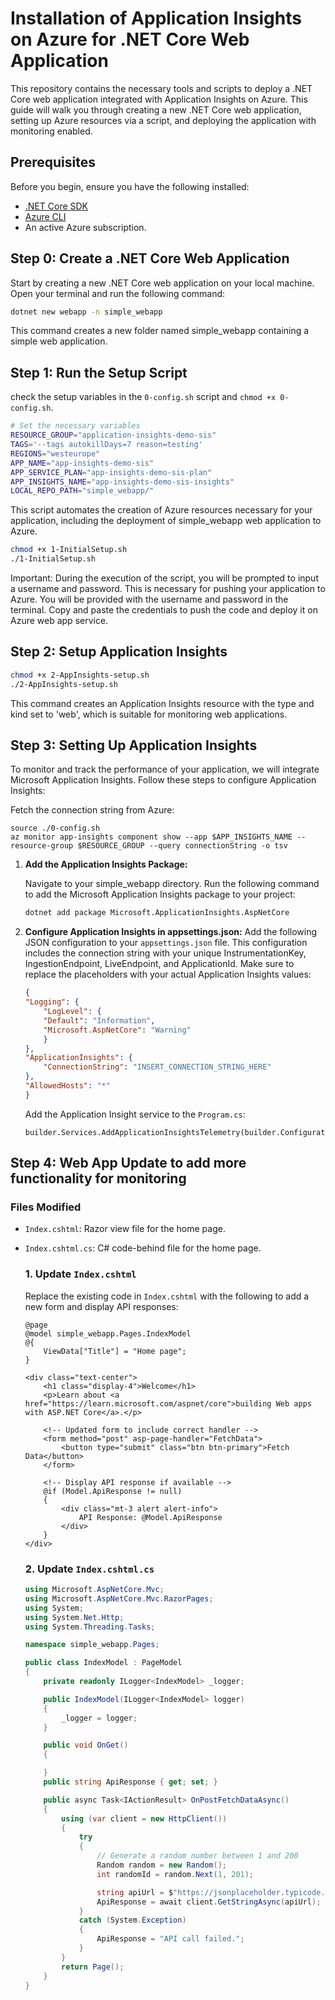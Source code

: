 # Installation of Application Insights on Azure for .NET Core Web Application

This repository contains the necessary tools and scripts to deploy a .NET Core web application integrated with Application Insights on Azure. This guide will walk you through creating a new .NET Core web application, setting up Azure resources via a script, and deploying the application with monitoring enabled.

## Prerequisites

Before you begin, ensure you have the following installed:
- [.NET Core SDK](https://dotnet.microsoft.com/download)
- [Azure CLI](https://docs.microsoft.com/en-us/cli/azure/install-azure-cli)
- An active Azure subscription.

## Step 0: Create a .NET Core Web Application

Start by creating a new .NET Core web application on your local machine. Open your terminal and run the following command:

```bash
dotnet new webapp -n simple_webapp
```

This command creates a new folder named simple_webapp containing a simple web application.

## Step 1: Run the Setup Script

check the setup variables in the ```0-config.sh``` script and ```chmod +x 0-config.sh```.
```bash
# Set the necessary variables
RESOURCE_GROUP="application-insights-demo-sis"
TAGS='--tags autokillDays=7 reason=testing'
REGIONS="westeurope"
APP_NAME="app-insights-demo-sis"
APP_SERVICE_PLAN="app-insights-demo-sis-plan"
APP_INSIGHTS_NAME="app-insights-demo-sis-insights"
LOCAL_REPO_PATH="simple_webapp/"
```
This script automates the creation of Azure resources necessary for your application, including the deployment of simple_webapp web application to Azure.

```bash
chmod +x 1-InitialSetup.sh
./1-InitialSetup.sh
```

Important:
During the execution of the script, you will be prompted to input a username and password. This is necessary for pushing your application to Azure. You will be provided with the username and password in the terminal. Copy and paste the credentials to push the code and deploy it on Azure web app service.

## Step 2: Setup Application Insights
```bash
chmod +x 2-AppInsights-setup.sh
./2-AppInsights-setup.sh
```
This command creates an Application Insights resource with the type and kind set to 'web', which is suitable for monitoring web applications.

## Step 3: Setting Up Application Insights

To monitor and track the performance of your application, we will integrate Microsoft Application Insights. Follow these steps to configure Application Insights:

Fetch the connection string from Azure:

```
source ./0-config.sh
az monitor app-insights component show --app $APP_INSIGHTS_NAME --resource-group $RESOURCE_GROUP --query connectionString -o tsv
```

1. **Add the Application Insights Package:**

   Navigate to your simple_webapp directory. Run the following command to add the Microsoft Application Insights package to your project:

   ```bash
   dotnet add package Microsoft.ApplicationInsights.AspNetCore
   ```
2. **Configure Application Insights in appsettings.json:**
    Add the following JSON configuration to your ```appsettings.json``` file. This configuration includes the connection string with your unique InstrumentationKey, IngestionEndpoint, LiveEndpoint, and ApplicationId. Make sure to replace the placeholders with your actual Application Insights values:
    ```json
    {
    "Logging": {
        "LogLevel": {
        "Default": "Information",
        "Microsoft.AspNetCore": "Warning"
        }
    },
    "ApplicationInsights": {
        "ConnectionString": "INSERT_CONNECTION_STRING_HERE"
    },
    "AllowedHosts": "*"
    }

    ```
    Add the Application Insight service to the ```Program.cs```:

    ```
    builder.Services.AddApplicationInsightsTelemetry(builder.Configuration["ApplicationInsights:ConnectionString"]);
    ```
## Step 4: Web App Update to add more functionality for monitoring
 
### Files Modified
- `Index.cshtml`: Razor view file for the home page.
- `Index.cshtml.cs`: C# code-behind file for the home page.

    ### 1. Update `Index.cshtml`
    Replace the existing code in `Index.cshtml` with the following to add a new form and display API responses:

    ```cshtml
    @page
    @model simple_webapp.Pages.IndexModel
    @{
        ViewData["Title"] = "Home page";
    }

    <div class="text-center">
        <h1 class="display-4">Welcome</h1>
        <p>Learn about <a href="https://learn.microsoft.com/aspnet/core">building Web apps with ASP.NET Core</a>.</p>

        <!-- Updated form to include correct handler -->
        <form method="post" asp-page-handler="FetchData">
            <button type="submit" class="btn btn-primary">Fetch Data</button>
        </form>
        
        <!-- Display API response if available -->
        @if (Model.ApiResponse != null)
        {
            <div class="mt-3 alert alert-info">
                API Response: @Model.ApiResponse
            </div>
        }
    </div>
    ```

    ### 2. Update `Index.cshtml.cs`
    ```cs
    using Microsoft.AspNetCore.Mvc;
    using Microsoft.AspNetCore.Mvc.RazorPages;
    using System;
    using System.Net.Http;
    using System.Threading.Tasks;

    namespace simple_webapp.Pages;

    public class IndexModel : PageModel
    {
        private readonly ILogger<IndexModel> _logger;

        public IndexModel(ILogger<IndexModel> logger)
        {
            _logger = logger;
        }

        public void OnGet()
        {

        }
        public string ApiResponse { get; set; }

        public async Task<IActionResult> OnPostFetchDataAsync()
        {
            using (var client = new HttpClient())
            {
                try
                {
                    // Generate a random number between 1 and 200
                    Random random = new Random();
                    int randomId = random.Next(1, 201);

                    string apiUrl = $"https://jsonplaceholder.typicode.com/todos/{randomId}";
                    ApiResponse = await client.GetStringAsync(apiUrl);
                }
                catch (System.Exception)
                {
                    ApiResponse = "API call failed.";
                }
            }
            return Page();
        }
    }
    ```